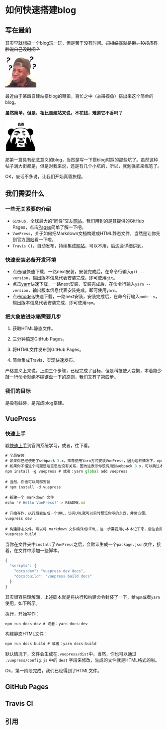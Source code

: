 # 如何快速搭建blog

## 写在最前

其实早就想搞一个blog玩一玩，但是苦于没有时间。~~归根结底就是懒，10/6/5有脸说自己没时间？~~

<img width="100" height="100" src="./howToBuildBlog/blackQuestion.jpg" />

最近由于某四自建站搭blog的鞭策，百忙之中（~~上班摸鱼~~）搭出来这个简单的blog。

**虽然简单，但是，相比自建站来说，不花钱，难道它不香吗？**

<img width="100" height="100" src="./howToBuildBlog/realFragrant.jpg" />

那第一篇具有纪念意义的blog，当然是写一下搭blog时踩的那些坑了。虽然这种帖子满大街都是，但是对我来说，还是有几个小坑的，所以，就勉强拿来练笔了。

OK，废话不多说，让我们开始真香旅程。

## 我们需要什么

### 一些无关紧要的介绍

* `GitHub`，全球最大的“同性”交友[网站]( https://github.com/ )。我们用到的是其提供的GitHub Pages，点击[Pages]( https://pages.github.com/ )简单了解一下吧。
* `VuePress`，关于如何把Markdown文档构建成HTML静态文件，当然是让你先到官方[网站](https://vuepress.vuejs.org/zh/ )看一下啦。
* `Travis CI`，自动发布，持续集成[网站]( https://travis-ci.org)，可以不用，后边会详细讲到。

### 快速安装必备开发环境

* 点击[git]( https://git-scm.com/downloads )快速下载，一路next安装，安装完成后，在命令行输入`git --version`，输出版本信息代表安装完成，即可使用`git`。
* 点击[yarn]( https://yarnpkg.com/zh-Hans/docs/install#windows-stable )快速下载，一路next安装，安装完成后，在命令行输入`yarn --version`，输出版本信息代表安装完成，即可使用`yarn`。
* 点击[nodejs]( https://nodejs.org/zh-cn/ )快速下载，一路next安装，安装完成后，在命令行输入`node -v`，输出版本信息代表安装完成，即可使用`npm`。

### 把大象放进冰箱需要几步

1. 获取HTML静态文件。
2. 三分钟搞定GitHub Pages。
3. 将HTML文件发布到GitHub Pages。

4. 简单集成Travis，实现快速发布。

严格意义上来说，上边三个步骤，已经完成了目标，但是科技使人变懒，本着能少敲一行命令就绝不碰键盘一下的原则，我们又有了第四步。

### 我们的目标

~~是没有蛀牙~~，是完成blog搭建。

## VuePress

### 快速上手

戳[快速上手](https://vuepress.vuejs.org/zh/guide/getting-started.html#全局安装 )到官网系统学习，或者，往下看。

```typescript
# 全局安装
# 如果你已经使用了webpack 3.x，推荐使用Yarn方式安装VuePress，因为这种情况下，npm会生成错误的依赖树。
# 如果你不懂这个问题是啥意思也没有关系，因为这表示你没有用到webpack 3.x，可以跳过本条，直接向下。
npm install -g vuepress # 或者：yarn global add vuepress

# 当然，你也可以局部安装
# npm install -d vuepress

# 新建一个 markdown 文件
echo '# Hello VuePress!' > README.md

# 开始写作，执行后会生成一个URL，访问URL就可以实时预览你写的东西，非常方便。
vuepress dev .

# 构建静态文件，可以将 markdown 文件编译成HTML，这一步需要用小本本记下来，后边会用到。
vuepress build .
```

当你在文件夹中`install`了`VuePress`之后，会默认生成一个`package.json`文件，接着，在文件中添加一些脚本。

```typescript
{
  "scripts": {
    "docs:dev": "vuepress dev docs",
    "docs:build": "vuepress build docs"
  }
}
```

其实很容易理解滴，上述脚本就是将执行和构建命令封装了一下，给`npm`或者`yarn`使用，如下所示。

执行，开始写作：

```typescript
npm run docs:dev # 或者：yarn docs:dev
```

构建静态HTML文件：

```typescript
npm run docs:build # 或者：yarn docs:build
```

默认情况下，文件会生成在`.vuepress/dist`中，当然，你也可以通过 `.vuepress/config.js` 中的 `dest` 字段来修改，生成的文件就是HTML格式的啦。

Ok，第一阶段完成，我们已经得到了HTML文件。

## GitHub Pages

## Travis CI

## 引用

